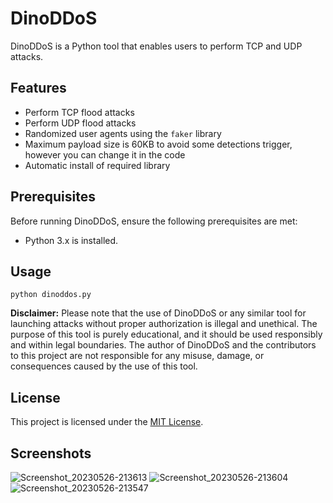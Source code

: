 # DinoDDoS

DinoDDoS is a Python tool that enables users to perform TCP and UDP attacks.

## Features

- Perform TCP flood attacks
- Perform UDP flood attacks
- Randomized user agents using the `faker` library
- Maximum payload size is 60KB to avoid some detections trigger, however you can change it in the code
- Automatic install of required library

## Prerequisites

Before running DinoDDoS, ensure the following prerequisites are met:

- Python 3.x is installed.

## Usage
`python dinoddos.py`

**Disclaimer:**
Please note that the use of DinoDDoS or any similar tool for launching attacks without proper authorization is illegal and unethical. The purpose of this tool is purely educational, and it should be used responsibly and within legal boundaries. The author of DinoDDoS and the contributors to this project are not responsible for any misuse, damage, or consequences caused by the use of this tool.

## License

This project is licensed under the [MIT License](LICENSE).

## Screenshots
![Screenshot_20230526-213613](https://github.com/daniisaahir/DinoDDoS/assets/131199603/40413a41-ac3a-43eb-bd6a-005864013dfd)
![Screenshot_20230526-213604](https://github.com/daniisaahir/DinoDDoS/assets/131199603/9bee9181-5ae7-4615-9cdf-7e6e3827dbff)
![Screenshot_20230526-213547](https://github.com/daniisaahir/DinoDDoS/assets/131199603/64a6d87d-66be-4185-a783-657bbfc2c3df)

